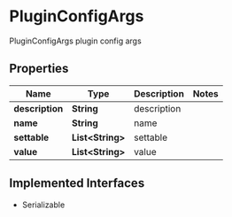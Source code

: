 

# PluginConfigArgs

PluginConfigArgs plugin config args

## Properties

| Name | Type | Description | Notes |
|------------ | ------------- | ------------- | -------------|
|**description** | **String** | description |  |
|**name** | **String** | name |  |
|**settable** | **List&lt;String&gt;** | settable |  |
|**value** | **List&lt;String&gt;** | value |  |


## Implemented Interfaces

* Serializable


